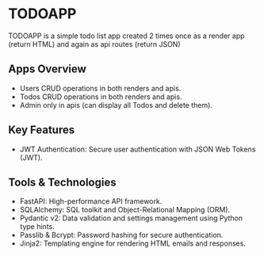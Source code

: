 # TODOAPP

TODOAPP is a simple todo list app created 2 times once as a render app (return HTML) and again as api routes (return JSON)

## Apps Overview

- Users CRUD operations in both renders and apis.
- Todos CRUD operations in both renders and apis.
- Admin only in apis (can display all Todos and delete them).

## Key Features

- JWT Authentication: Secure user authentication with JSON Web Tokens (JWT).

## Tools & Technologies

- FastAPI: High-performance API framework.
- SQLAlchemy: SQL toolkit and Object-Relational Mapping (ORM).
- Pydantic v2: Data validation and settings management using Python type hints.
- Passlib & Bcrypt: Password hashing for secure authentication.
- Jinja2: Templating engine for rendering HTML emails and responses.
